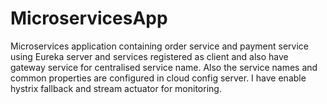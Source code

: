 # MicroservicesApp
Microservices application containing order service and payment service using Eureka server and services registered as client and also have gateway service for centralised service name. Also the service names and common properties are configured in cloud config server. I have enable hystrix fallback and stream actuator for monitoring.
